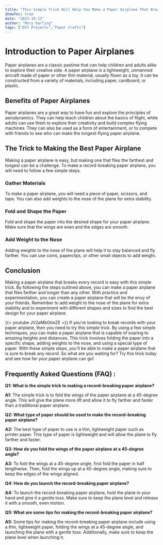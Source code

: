 ```yaml
---
title: "This Simple Trick Will Help You Make a Paper Airplane That Breaks Every Record!"
ShowToc: true 
date: "2023-10-12"
author: "Mary Darling" 
tags: ["DIY Projects","Paper Crafts"]
---
```

# Introduction to Paper Airplanes

Paper airplanes are a classic pastime that can help children and adults alike to explore their creative side. A paper airplane is a lightweight, unmanned aircraft made of paper or other thin material, usually flown as a toy. It can be constructed from a variety of materials, including paper, cardboard, or plastic.

## Benefits of Paper Airplanes

Paper airplanes are a great way to have fun and explore the principles of aerodynamics. They can help teach children about the basics of flight, while adults can use them to explore their creativity and build complex flying machines. They can also be used as a form of entertainment, or to compete with friends to see who can make the longest-flying paper airplane.

## The Trick to Making the Best Paper Airplane

Making a paper airplane is easy, but making one that flies the farthest and longest can be a challenge. To make a record-breaking paper airplane, you will need to follow a few simple steps.

### Gather Materials

To make a paper airplane, you will need a piece of paper, scissors, and tape. You can also add weights to the nose of the plane for extra stability.

### Fold and Shape the Paper

Fold and shape the paper into the desired shape for your paper airplane. Make sure that the wings are even and the edges are smooth.

### Add Weight to the Nose

Adding weights to the nose of the plane will help it to stay balanced and fly farther. You can use coins, paperclips, or other small objects to add weight.

## Conclusion

Making a paper airplane that breaks every record is easy with this simple trick. By following the steps outlined above, you can make a paper airplane that flies farther and longer than any other. With practice and experimentation, you can create a paper airplane that will be the envy of your friends. Remember to add weight to the nose of the plane for extra stability and to experiment with different shapes and sizes to find the best design for your paper airplane.

{{< youtube JV2aMbGtmZE >}} 
If you're looking to break records with your paper airplane, then you need to try this simple trick. By using a few simple techniques, you can make a paper airplane that is capable of soaring to amazing heights and distances. This trick involves folding the paper into a specific shape, adding weights to the nose, and using a special type of paper. With these simple steps, you'll be able to make a paper airplane that is sure to break any record. So what are you waiting for? Try this trick today and see how far your paper airplane can go!

## Frequently Asked Questions (FAQ) :
**Q1: What is the simple trick to making a record-breaking paper airplane?**

**A1:** The simple trick is to fold the wings of the paper airplane at a 45-degree angle. This will give the plane more lift and allow it to fly farther and faster than a traditional paper airplane.

**Q2: What type of paper should be used to make the record-breaking paper airplane?**

**A2:** The best type of paper to use is a thin, lightweight paper such as printer paper. This type of paper is lightweight and will allow the plane to fly farther and faster.

**Q3: How do you fold the wings of the paper airplane at a 45-degree angle?**

**A3:** To fold the wings at a 45-degree angle, first fold the paper in half lengthwise. Then, fold the wings up at a 45-degree angle, making sure to keep the edges of the wings aligned.

**Q4: How do you launch the record-breaking paper airplane?**

**A4:** To launch the record-breaking paper airplane, hold the plane in your hand and give it a gentle toss. Make sure to keep the plane level and release it with a smooth, even motion.

**Q5: What are some tips for making the record-breaking paper airplane?**

**A5:** Some tips for making the record-breaking paper airplane include using a thin, lightweight paper, folding the wings at a 45-degree angle, and launching the plane with a gentle toss. Additionally, make sure to keep the plane level when launching it.





